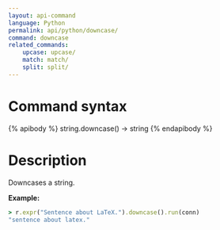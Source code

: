 ```yaml
---
layout: api-command
language: Python
permalink: api/python/downcase/
command: downcase
related_commands:
    upcase: upcase/
    match: match/
    split: split/
---
```


# Command syntax #

{% apibody %}
string.downcase() &rarr; string
{% endapibody %}

# Description #

Downcases a string.

__Example:__

```rb
> r.expr("Sentence about LaTeX.").downcase().run(conn)
"sentence about latex."
```

